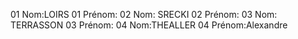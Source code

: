 ﻿01 Nom:LOIRS
01 Prénom:
02 Nom: SRECKI
02 Prénom:
03 Nom: TERRASSON
03 Prénom:
04 Nom:THEALLER
04 Prénom:Alexandre
